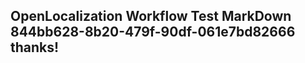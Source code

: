 <properties
ms.topic="hero-topic"
ms.test1="hero-topic"
ms.test2="test"/>

## OpenLocalization Workflow Test MarkDown 844bb628-8b20-479f-90df-061e7bd82666 thanks!
<!--HONumber=Mar16_HO3-->
